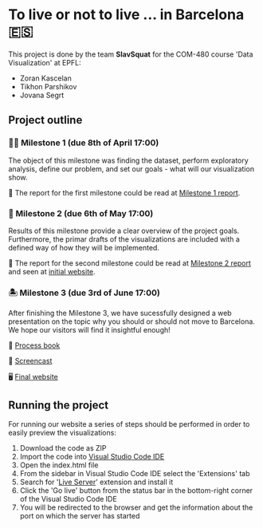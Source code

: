 # To live or not to live ... in Barcelona 🇪🇸 
This project is done by the team **SlavSquat** for the COM-480 course 'Data Visualization' at EPFL:

- Zoran Kascelan 
- Tikhon Parshikov
- Jovana Segrt

## Project outline
### **💃🏻 Milestone 1 (due 8th of April 17:00)**

The object of this milestone was finding the dataset, perform exploratory analysis, define our problem, and set our goals - what will our visualization show.

📕 The report for the first milestone could be read at [Milestone 1 report](Milestone_1.md).

### **🥘 Milestone 2 (due 6th of May 17:00)**

Results of this milestone provide a clear overview of the project goals. Furthermore, the primar drafts of the visualizations are included with a defined way of how they will be implemented.

📕 The report for the second milestone could be read at [Milestone 2 report](Milestone_2.pdf) and seen at [initial website](https://com-480-data-visualization.github.io/datavis-project-2022-slavsquat/).

### **🏝 Milestone 3 (due 3rd of June 17:00)**

After finishing the Milestone 3, we have sucessfully designed a web presentation on the topic why you should or should not move to Barcelona. We hope our visitors will find it insightful enough!

📓 [Process book]()

🎥 [Screencast](assets/screencast.mov)

🖥️ [Final website](https://com-480-data-visualization.github.io/datavis-project-2022-slavsquat/)

## Running the project

For running our website a series of steps should be performed in order to easily preview the visualizations:

1. Download the code as ZIP
2. Import the code into [Visual Studio Code IDE](https://code.visualstudio.com/)
3. Open the index.html file
4. From the sidebar in Visual Studio Code IDE select the 'Extensions' tab
5. Search for '[Live Server](https://marketplace.visualstudio.com/items?itemName=ritwickdey.LiveServer)' extension and install it
6. Click the 'Go live' button from the status bar in the bottom-right corner of the Visual Studio Code IDE
7. You will be redirected to the browser and get the information about the port on which the server has started


